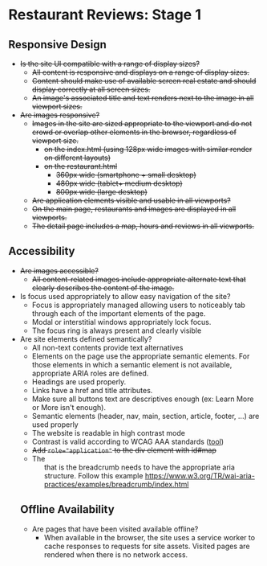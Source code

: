# Restaurant Reviews: Stage 1
## Responsive Design
- ~~Is the site UI compatible with a range of display sizes?~~
  - ~~All content is responsive and displays on a range of display sizes.~~
  - ~~Content should make use of available screen real estate and should display correctly at all screen sizes.~~
  - ~~An image's associated title and text renders next to the image in all viewport sizes.~~
- ~~Are images responsive?~~
  - ~~Images in the site are sized appropriate to the viewport and do not crowd or overlap other elements in the browser, regardless of viewport size.~~
    - ~~on the index.html (using 128px wide images with similar render on different layouts)~~
    - ~~on the restaurant.html~~
      - ~~360px wide (smartphone + small desktop)~~
      - ~~480px wide (tablet+ medium desktop)~~
      - ~~800px wide (large desktop)~~
  - ~~Are application elements visible and usable in all viewports?~~
  - ~~On the main page, restaurants and images are displayed in all viewports.~~
  - ~~The detail page includes a map, hours and reviews in all viewports.~~
## Accessibility
- ~~Are images accessible?~~
  - ~~All content-related images include appropriate alternate text that clearly describes the content of the image.~~
- Is focus used appropriately to allow easy navigation of the site?
  - Focus is appropriately managed allowing users to noticeably tab through each of the important elements of the page. 
  - Modal or interstitial windows appropriately lock focus.
  - The focus ring is always present and clearly visible
- Are site elements defined semantically?
  - All non-text contents provide text alternatives
  - Elements on the page use the appropriate semantic elements. For those elements in which a semantic element is not available, appropriate ARIA roles are defined.
  - Headings are used properly.
  - Links have a href and title attributes.
  - Make sure all buttons text are descriptives enough (ex: Learn More or More isn't enough).
  - Semantic elements (header, nav, main, section, article, footer, ...) are used properly
  - The website is readable in high contrast mode
  - Contrast is valid according to WCAG AAA standards ([tool](https://webaim.org/resources/contrastchecker/))
  - ~~Add `role="application"` to the div element with id#map~~
  - The <ul> that is the breadcrumb needs to have the appropriate aria structure. Follow this example https://www.w3.org/TR/wai-aria-practices/examples/breadcrumb/index.html
## Offline Availability
- Are pages that have been visited available offline?
  - When available in the browser, the site uses a service worker to cache responses to requests for site assets. Visited pages are rendered when there is no network access.